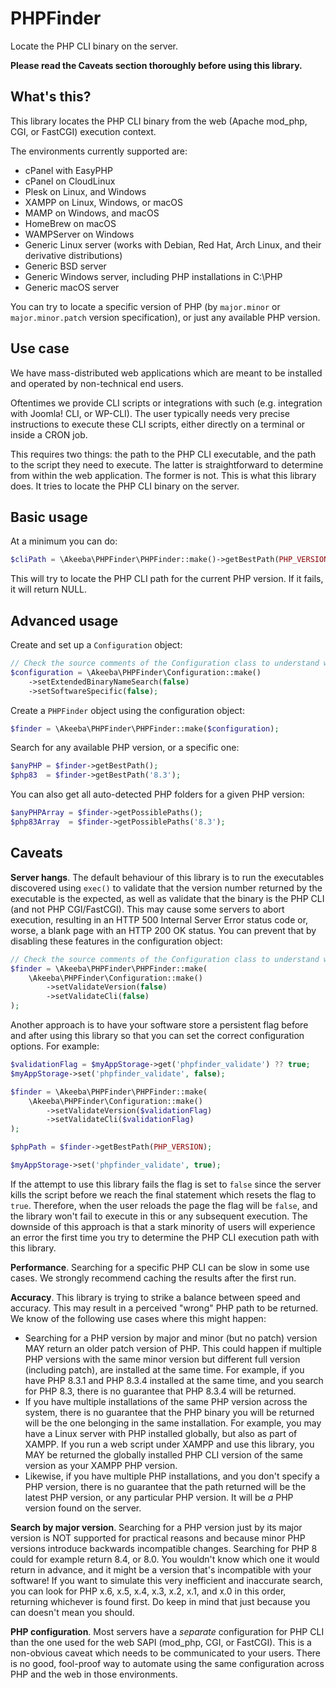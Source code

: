 # PHPFinder

Locate the PHP CLI binary on the server.

**Please read the Caveats section thoroughly before using this library.**

## What's this?

This library locates the PHP CLI binary from the web (Apache mod_php, CGI, or FastCGI) execution context.

The environments currently supported are:

* cPanel with EasyPHP
* cPanel on CloudLinux
* Plesk on Linux, and Windows
* XAMPP on Linux, Windows, or macOS
* MAMP on Windows, and macOS
* HomeBrew on macOS
* WAMPServer on Windows
* Generic Linux server (works with Debian, Red Hat, Arch Linux, and their derivative distributions)
* Generic BSD server
* Generic Windows server, including PHP installations in C:\PHP
* Generic macOS server

You can try to locate a specific version of PHP (by `major.minor` or `major.minor.patch` version specification), or just any available PHP version.

## Use case

We have mass-distributed web applications which are meant to be installed and operated by non-technical end users. 

Oftentimes we provide CLI scripts or integrations with such (e.g. integration with Joomla! CLI, or WP-CLI). The user typically needs very precise instructions to execute these CLI scripts, either directly on a terminal or inside a CRON job. 

This requires two things: the path to the PHP CLI executable, and the path to the script they need to execute. The latter is straightforward to determine from within the web application. The former is not. This is what this library does. It tries to locate the PHP CLI binary on the server.

## Basic usage

At a minimum you can do:

```php
$cliPath = \Akeeba\PHPFinder\PHPFinder::make()->getBestPath(PHP_VERSION);
```

This will try to locate the PHP CLI path for the current PHP version. If it fails, it will return NULL.

## Advanced usage

Create and set up a `Configuration` object:

```php
// Check the source comments of the Configuration class to understand what each setting does.
$configuration = \Akeeba\PHPFinder\Configuration::make()
    ->setExtendedBinaryNameSearch(false)
    ->setSoftwareSpecific(false);
```

Create a `PHPFinder` object using the configuration object:

```php
$finder = \Akeeba\PHPFinder\PHPFinder::make($configuration);
```

Search for any available PHP version, or a specific one:

```php
$anyPHP = $finder->getBestPath();
$php83  = $finder->getBestPath('8.3');
```

You can also get all auto-detected PHP folders for a given PHP version:

```php
$anyPHPArray = $finder->getPossiblePaths();
$php83Array  = $finder->getPossiblePaths('8.3');
```

## Caveats

**Server hangs**. The default behaviour of this library is to run the executables discovered using `exec()` to validate that the version number returned by the executable is the expected, as well as validate that the binary is the PHP CLI (and not PHP CGI/FastCGI). This may cause some servers to abort execution, resulting in an HTTP 500 Internal Server Error status code or, worse, a blank page with an HTTP 200 OK status. You can prevent that by disabling these features in the configuration object:

```php
// Check the source comments of the Configuration class to understand what each setting does.
$finder = \Akeeba\PHPFinder\PHPFinder::make(
    \Akeeba\PHPFinder\Configuration::make()
        ->setValidateVersion(false)
        ->setValidateCli(false)
);
```

Another approach is to have your software store a persistent flag before and after using this library so that you can set the correct configuration options. For example:

```php
$validationFlag = $myAppStorage->get('phpfinder_validate') ?? true;
$myAppStorage->set('phpfinder_validate', false);

$finder = \Akeeba\PHPFinder\PHPFinder::make(
    \Akeeba\PHPFinder\Configuration::make()
        ->setValidateVersion($validationFlag)
        ->setValidateCli($validationFlag)
);

$phpPath = $finder->getBestPath(PHP_VERSION);

$myAppStorage->set('phpfinder_validate', true);
```

If the attempt to use this library fails the flag is set to `false` since the server kills the script before we reach the final statement which resets the flag to `true`. Therefore, when the user reloads the page the flag will be `false`, and the library won't fail to execute in this or any subsequent execution. The downside of this approach is that a stark minority of users will experience an error the first time you try to determine the PHP CLI execution path with this library.

**Performance**. Searching for a specific PHP CLI can be slow in some use cases. We strongly recommend caching the results after the first run.

**Accuracy**. This library is trying to strike a balance between speed and accuracy. This may result in a perceived "wrong" PHP path to be returned. We know of the following use cases where this might happen:

* Searching for a PHP version by major and minor (but no patch) version MAY return an older patch version of PHP. This could happen if multiple PHP versions with the same minor version but different full version (including patch), are installed at the same time. For example, if you have PHP 8.3.1 and PHP 8.3.4 installed at the same time, and you search for PHP 8.3, there is no guarantee that PHP 8.3.4 will be returned. 
* If you have multiple installations of the same PHP version across the system, there is no guarantee that the PHP binary you will be returned will be the one belonging in the same installation. For example, you may have a Linux server with PHP installed globally, but also as part of XAMPP. If you run a web script under XAMPP and use this library, you MAY be returned the globally installed PHP CLI version of the same version as your XAMPP PHP version.
* Likewise, if you have multiple PHP installations, and you don't specify a PHP version, there is no guarantee that the path returned will be the latest PHP version, or any particular PHP version. It will be _a_ PHP version found on the server.

**Search by major version**. Searching for a PHP version just by its major version is NOT supported for practical reasons and because minor PHP versions introduce backwards incompatible changes. Searching for PHP 8 could for example return 8.4, or 8.0. You wouldn't know which one it would return in advance, and it might be a version that's incompatible with your software! If you want to simulate this very inefficient and inaccurate search, you can look for PHP x.6, x.5, x.4, x.3, x.2, x.1, and x.0 in this order, returning whichever is found first. Do keep in mind that just because you can doesn't mean you should.

**PHP configuration**. Most servers have a _separate_ configuration for PHP CLI than the one used for the web SAPI (mod_php, CGI, or FastCGI). This is a non-obvious caveat which needs to be communicated to your users. There is no good, fool-proof way to automate using the same configuration across PHP and the web in those environments.